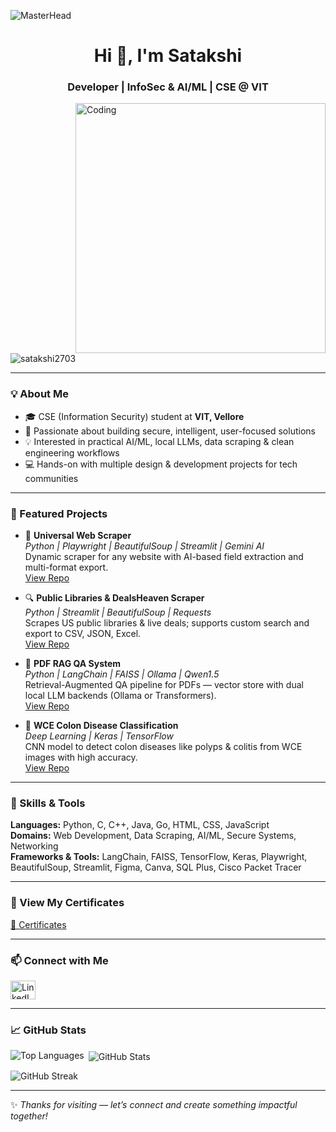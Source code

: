 ![MasterHead](https://sukhbinder.wordpress.com/wp-content/uploads/2022/01/snow_banner_o.gif)

<h1 align="center">Hi 👋, I'm Satakshi</h1>
<h3 align="center">Developer | InfoSec & AI/ML | CSE @ VIT</h3>

<img align="right" alt="Coding" width="400" src="https://miro.medium.com/v2/resize:fit:1400/1*qdAW1TjCN57h1lbuuzvchg.gif">

<p align="left">
  <img src="https://komarev.com/ghpvc/?username=satakshi2703&label=Profile%20views&color=0e75b6&style=flat" alt="satakshi2703" />
</p>

---

### 💡 About Me

- 🎓 CSE (Information Security) student at **VIT, Vellore**
- 🧩 Passionate about building secure, intelligent, user-focused solutions
- 💡 Interested in practical AI/ML, local LLMs, data scraping & clean engineering workflows
- 💻 Hands-on with multiple design & development projects for tech communities

---

### 📌 Featured Projects

- 🚀 **Universal Web Scraper**  
  *Python | Playwright | BeautifulSoup | Streamlit | Gemini AI*  
  Dynamic scraper for any website with AI-based field extraction and multi-format export.  
  [View Repo](https://github.com/Satakshi2703/universal-ai-web-scraper)

- 🔍 **Public Libraries & DealsHeaven Scraper**  
  *Python | Streamlit | BeautifulSoup | Requests*  
  Scrapes US public libraries & live deals; supports custom search and export to CSV, JSON, Excel.  
  [View Repo](https://github.com/Satakshi2703/streamlit-data-scraper)

- 📄 **PDF RAG QA System**  
  *Python | LangChain | FAISS | Ollama | Qwen1.5*  
  Retrieval-Augmented QA pipeline for PDFs — vector store with dual local LLM backends (Ollama or Transformers).  
  [View Repo](https://github.com/Satakshi2703/pdf-rag-qa-system)

- 🧬 **WCE Colon Disease Classification**  
  *Deep Learning | Keras | TensorFlow*  
  CNN model to detect colon diseases like polyps & colitis from WCE images with high accuracy.  
  [View Repo](https://github.com/Satakshi2703/WCE-Curated-Colon-Disease-Classification-using-Deep-Learning)

---

### 🧩 Skills & Tools

**Languages:** Python, C, C++, Java, Go, HTML, CSS, JavaScript  
**Domains:** Web Development, Data Scraping, AI/ML, Secure Systems, Networking  
**Frameworks & Tools:** LangChain, FAISS, TensorFlow, Keras, Playwright, BeautifulSoup, Streamlit, Figma, Canva, SQL Plus, Cisco Packet Tracer

---

### 📜 View My Certificates

[📂 Certificates](https://drive.google.com/drive/folders/1-yoGOq8wFaIKjoEKUvNEtMQpNj-aktLC?usp=drive_link)

---

### 📫 Connect with Me

<a href="https://www.linkedin.com/in/satakshi-13419524a/" target="blank">
  <img align="center" src="https://raw.githubusercontent.com/rahuldkjain/github-profile-readme-generator/master/src/images/icons/Social/linked-in-alt.svg" alt="LinkedIn" height="30" width="40" />
</a>

---

### 📈 GitHub Stats

<p>
  <img align="left" src="https://github-readme-stats.vercel.app/api/top-langs?username=satakshi2703&show_icons=true&locale=en&layout=compact" alt="Top Languages" />
</p>

<p>&nbsp;<img align="center" src="https://github-readme-stats.vercel.app/api?username=satakshi2703&show_icons=true&locale=en" alt="GitHub Stats" /></p>

<p><img align="center" src="https://github-readme-streak-stats.herokuapp.com/?user=satakshi2703&" alt="GitHub Streak" /></p>

---

✨ *Thanks for visiting — let’s connect and create something impactful together!*
